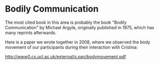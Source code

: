 # Bodily Communication

The most cited book in this area is probably the book "Bodily Communication" by Michael Argyle, originally published in 1975, which has many reprints afterwards.

Here is a paper we wrote together in 2008, where we observed the body movement of our participants during their interaction with Cristina:

http://www0.cs.ucl.ac.uk/external/s.pan/bodymovement.pdf